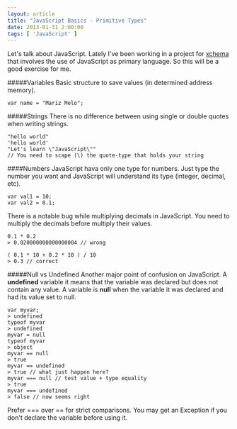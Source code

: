 ```yaml
---
layout: article
title: "JavaScript Basics - Primitive Types"
date: 2013-01-31 2:00:00
tags: [ 'JavaScript' ]
---
```

Let's talk about JavaScript. Lately I've been working in a project for [xchema](http://xchema.com) that involves the use of JavaScript as primary language. So this will be a good exercise for me.


#####Variables
Basic structure to save values (in determined address memory).

    var name = "Mariz Melo";


#####Strings
There is no difference between using single or double quotes when writing strings.

    "hello world"
    'hello world'
    "Let's learn \"JavaScript\"" 
    // You need to scape (\) the quote-type that holds your string


####Numbers
JavaScript hava only one type for numbers. Just type the number you want and JavaScript will understand its type (integer, decimal, etc).

    var val1 = 10;
    var val2 = 0.1;

There is a notable bug while multiplying decimals in JavaScript. You need to multiply the decimals before multiply their values.

    0.1 * 0.2
    > 0.020000000000000004 // wrong

    ( 0.1 * 10 + 0.2 * 10 ) / 10
    > 0.3 // correct


#####Null vs Undefined
Another major point of confusion on JavaScript. A **undefined** variable it means that the variable was declared but does not contain any value. A variable is **null** when the variable it was declared and had its value set to null.

    var myvar;
    > undefined
    typeof myvar
    > undefined
    myvar = null
    typeof myvar
    > object
    myvar == null
    > true  
    myvar == undefined
    > true // what just happen here?
    myvar === null // test value + type equality
    > true 
    myvar === undefined 
    > false // now seems right
    

<alert class="info margin-bottom"><i class="icon-info"> </i> Prefer === over == for strict comparisons.</alert>
<alert><i class="icon-attention"> </i> You may get an Exception if you don't declare the variable before using it.</alert>


    